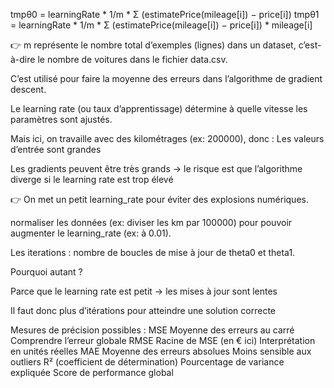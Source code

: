 tmpθ0 = learningRate * 1/m * Σ (estimatePrice(mileage[i]) − price[i])
tmpθ1 = learningRate * 1/m * Σ (estimatePrice(mileage[i]) − price[i]) * mileage[i]

👉 m représente le nombre total d’exemples (lignes) dans un dataset, c’est-à-dire le nombre de voitures dans le fichier data.csv.

C’est utilisé pour faire la moyenne des erreurs dans l’algorithme de gradient descent.

Le learning rate (ou taux d’apprentissage) détermine à quelle vitesse les paramètres sont ajustés.

Mais ici, on travaille avec des kilométrages (ex: 200000), donc :
Les valeurs d’entrée sont grandes

Les gradients peuvent être très grands → le risque est que l’algorithme diverge si le learning rate est trop élevé

👉 On met un petit learning_rate pour éviter des explosions numériques.

normaliser les données (ex: diviser les km par 100000) pour pouvoir augmenter le learning_rate (ex: à 0.01).

Les iterations :
nombre de boucles de mise à jour de theta0 et theta1.

Pourquoi autant ?

Parce que le learning rate est petit → les mises à jour sont lentes

Il faut donc plus d’itérations pour atteindre une solution correcte


Mesures de précision possibles :
MSE	Moyenne des erreurs au carré	Comprendre l’erreur globale
RMSE	Racine de MSE (en € ici)	Interprétation en unités réelles
MAE	Moyenne des erreurs absolues	Moins sensible aux outliers
R² (coefficient de détermination)	Pourcentage de variance expliquée	Score de performance global